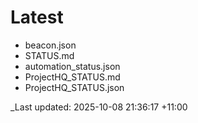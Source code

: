 # Latest

* beacon.json
* STATUS.md
* automation_status.json
* ProjectHQ_STATUS.md
* ProjectHQ_STATUS.json

_Last updated: 2025-10-08 21:36:17 +11:00
